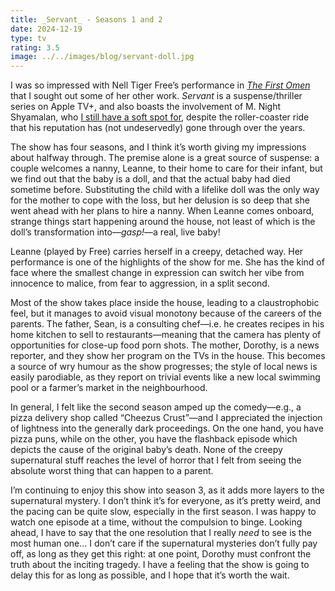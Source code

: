```yaml
---
title: _Servant_ - Seasons 1 and 2
date: 2024-12-19
type: tv
rating: 3.5
image: ../../images/blog/servant-doll.jpg
---
```


I was so impressed with Nell Tiger Free’s performance in [_The First Omen_](/blog/2024-10-28-halloween-binge) that I sought out some of her other work. _Servant_ is a suspense/thriller series on Apple TV+, and also boasts the involvement of M. Night Shyamalan, who [I still have a soft spot for](/quick-reviews/signs), despite the roller-coaster ride that his reputation has (not undeservedly) gone through over the years.

The show has four seasons, and I think it’s worth giving my impressions about halfway through. The premise alone is a great source of suspense: a couple welcomes a nanny, Leanne, to their home to care for their infant, but we find out that the baby is a doll, and that the actual baby had died sometime before. Substituting the child with a lifelike doll was the only way for the mother to cope with the loss, but her delusion is so deep that she went ahead with her plans to hire a nanny. When Leanne comes onboard, strange things start happening around the house, not least of which is the doll’s transformation into—_gasp!_—a real, live baby!

Leanne (played by Free) carries herself in a creepy, detached way. Her performance is one of the highlights of the show for me. She has the kind of face where the smallest change in expression can switch her vibe from innocence to malice, from fear to aggression, in a split second.

<!-- excerpt -->

Most of the show takes place inside the house, leading to a claustrophobic feel, but it manages to avoid visual monotony because of the careers of the parents. The father, Sean, is a consulting chef—i.e. he creates recipes in his home kitchen to sell to restaurants—meaning that the camera has plenty of opportunities for close-up food porn shots. The mother, Dorothy, is a news reporter, and they show her program on the TVs in the house. This becomes a source of wry humour as the show progresses; the style of local news is easily parodiable, as they report on trivial events like a new local swimming pool or a farmer’s market in the neighbourhood.

In general, I felt like the second season amped up the comedy—e.g., a pizza delivery shop called “Cheezus Crust”—and I appreciated the injection of lightness into the generally dark proceedings. On the one hand, you have pizza puns, while on the other, you have the flashback episode which depicts the cause of the original baby’s death. None of the creepy supernatural stuff reaches the level of horror that I felt from seeing the absolute worst thing that can happen to a parent.

I’m continuing to enjoy this show into season 3, as it adds more layers to the supernatural mystery. I don’t think it’s for everyone, as it’s pretty weird, and the pacing can be quite slow, especially in the first season. I was happy to watch one episode at a time, without the compulsion to binge. Looking ahead, I have to say that the one resolution that I really _need_ to see is the most human one… I don’t care if the supernatural mysteries don’t fully pay off, as long as they get this right: at one point, Dorothy must confront the truth about the inciting tragedy. I have a feeling that the show is going to delay this for as long as possible, and I hope that it’s worth the wait.
